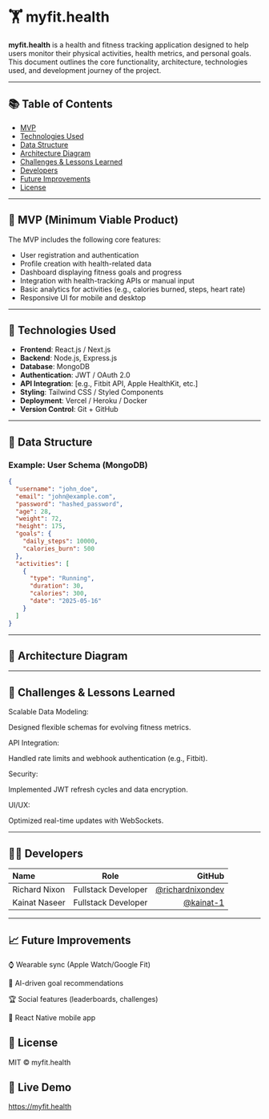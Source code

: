 # 🏋️ myfit.health

**myfit.health** is a health and fitness tracking application designed to help users monitor their physical activities, health metrics, and personal goals. This document outlines the core functionality, architecture, technologies used, and development journey of the project.

---
## 📚 Table of Contents
- [MVP](#-mvp-minimum-viable-product)
- [Technologies Used](#-technologies-used)
- [Data Structure](#-data-structure)
- [Architecture Diagram](#-architecture-diagram)
- [Challenges & Lessons Learned](#-challenges--lessons-learned)
- [Developers](#-developers)
- [Future Improvements](#-future-improvements)
- [License](#-license)

---

## 📌 MVP (Minimum Viable Product)

The MVP includes the following core features:

- User registration and authentication
- Profile creation with health-related data
- Dashboard displaying fitness goals and progress
- Integration with health-tracking APIs or manual input
- Basic analytics for activities (e.g., calories burned, steps, heart rate)
- Responsive UI for mobile and desktop

---

## 🔧 Technologies Used

- **Frontend**: React.js / Next.js  
- **Backend**: Node.js, Express.js  
- **Database**: MongoDB  
- **Authentication**: JWT / OAuth 2.0  
- **API Integration**: [e.g., Fitbit API, Apple HealthKit, etc.]  
- **Styling**: Tailwind CSS / Styled Components  
- **Deployment**: Vercel / Heroku / Docker  
- **Version Control**: Git + GitHub  

---

## 🧱 Data Structure

### Example: User Schema (MongoDB)

```json
{
  "username": "john_doe",
  "email": "john@example.com",
  "password": "hashed_password",
  "age": 28,
  "weight": 72,
  "height": 175,
  "goals": {
    "daily_steps": 10000,
    "calories_burn": 500
  },
  "activities": [
    {
      "type": "Running",
      "duration": 30,
      "calories": 300,
      "date": "2025-05-16"
    }
  ]
}
```

---
## 📐 Architecture Diagram



---

## 🚧 Challenges & Lessons Learned
Scalable Data Modeling:

Designed flexible schemas for evolving fitness metrics.

API Integration:

Handled rate limits and webhook authentication (e.g., Fitbit).

Security:

Implemented JWT refresh cycles and data encryption.

UI/UX:

Optimized real-time updates with WebSockets.

---

## 👨‍💻 Developers
| Name | Role | GitHub |
| :---         |     :---:      |          ---: |
| Richard Nixon   | Fullstack Developer     | [@richardnixondev](https://github.com/richardnixondev)    |
| Kainat Naseer     | Fullstack Developer      | [@kainat-1](https://github.com/kainat-1)      |
		

---

## 📈 Future Improvements
⌚ Wearable sync (Apple Watch/Google Fit)

🤖 AI-driven goal recommendations

🏆 Social features (leaderboards, challenges)

📱 React Native mobile app

## 📃 License
MIT © myfit.health

## 🚀 Live Demo

https://myfit.health

